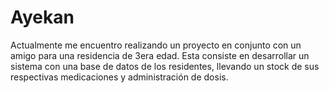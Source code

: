 # Ayekan
Actualmente me encuentro realizando un proyecto en conjunto con un amigo para una residencia de 3era edad. Esta consiste en desarrollar un sistema con una base de datos de los residentes, llevando un stock de sus respectivas medicaciones y administración de dosis.
